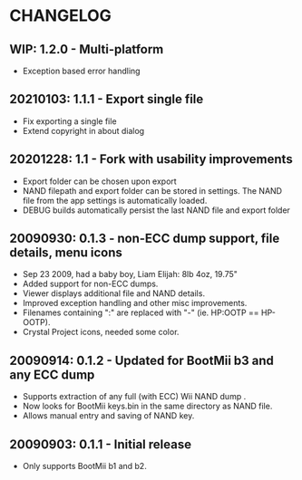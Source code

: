 # CHANGELOG

## WIP: 1.2.0 - Multi-platform

* Exception based error handling

## 20210103: 1.1.1 - Export single file

* Fix exporting a single file
* Extend copyright in about dialog

## 20201228: 1.1 - Fork with usability improvements

* Export folder can be chosen upon export
* NAND filepath and export folder can be stored in settings.
  The NAND file from the app settings is automatically loaded.
* DEBUG builds automatically persist the last NAND file and export folder

## 20090930: 0.1.3  -  non-ECC dump support, file details, menu icons

* Sep 23 2009, had a baby boy, Liam Elijah: 8lb 4oz, 19.75"
* Added support for non-ECC dumps.
* Viewer displays additional file and NAND details.
* Improved exception handling and other misc improvements.
* Filenames containing ":" are replaced with "-" (ie. HP:OOTP == HP-OOTP).
* Crystal Project icons, needed some color.

## 20090914: 0.1.2  -  Updated for BootMii b3 and any ECC dump

* Supports extraction of any full (with ECC) Wii NAND dump .
* Now looks for BootMii keys.bin in the same directory as NAND file.
* Allows manual entry and saving of NAND key.

## 20090903: 0.1.1  -  Initial release

* Only supports BootMii b1 and b2.
